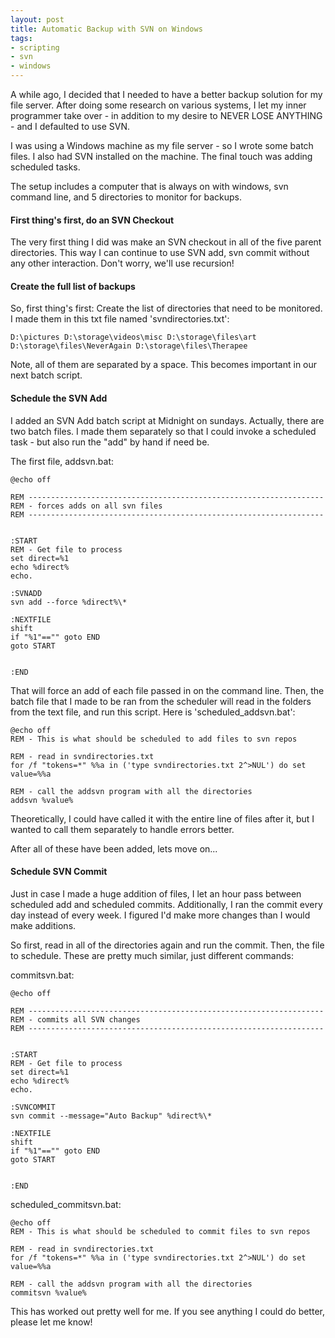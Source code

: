 ```yaml
---
layout: post
title: Automatic Backup with SVN on Windows
tags:
- scripting
- svn
- windows
---
```


A while ago, I decided that I needed to have a better backup solution for my file server.  After doing some research on various systems, I let my inner programmer take over - in addition to my desire to NEVER LOSE ANYTHING - and I defaulted to use SVN.

I was using a Windows machine as my file server - so I wrote some batch files.  I also had SVN installed on the machine.  The final touch was adding scheduled tasks.

The setup includes a computer that is always on with windows, svn command line, and 5 directories to monitor for backups.

#### First thing's first, do an SVN Checkout

The very first thing I did was make an SVN checkout in all of the five parent directories.  This way I can continue to use SVN add, svn commit without any other interaction.  Don't worry, we'll use recursion!

#### Create the full list of backups


So, first thing's first: Create the list of directories that need to be monitored.  I made them in this txt file named 'svndirectories.txt':

    
    
    D:\pictures D:\storage\videos\misc D:\storage\files\art D:\storage\files\NeverAgain D:\storage\files\Therapee
    



Note, all of them are separated by a space.  This becomes important in our next batch script.


#### Schedule the SVN Add


I added an SVN Add batch script at Midnight on sundays.  Actually, there are two batch files.  I made them separately so that I could invoke a scheduled task - but also run the "add" by hand if need be.

The first file, addsvn.bat:

    
    
    @echo off
    
    REM ------------------------------------------------------------------
    REM - forces adds on all svn files
    REM ------------------------------------------------------------------
    
    
    :START
    REM - Get file to process
    set direct=%1
    echo %direct%
    echo.
    
    :SVNADD
    svn add --force %direct%\*
    
    :NEXTFILE
    shift
    if "%1"=="" goto END
    goto START
    
    
    :END
    



That will force an add of each file passed in on the command line.  Then, the batch file that I made to be ran from the scheduler will read in the folders from the text file, and run this script.  Here is 'scheduled_addsvn.bat':


    
    
    @echo off
    REM - This is what should be scheduled to add files to svn repos
    
    REM - read in svndirectories.txt
    for /f "tokens=*" %%a in ('type svndirectories.txt 2^>NUL') do set value=%%a
    
    REM - call the addsvn program with all the directories
    addsvn %value%
    



Theoretically, I could have called it with the entire line of files after it, but I wanted to call them separately to handle errors better.

After all of these have been added, lets move on...



#### Schedule SVN Commit



Just in case I made a huge addition of files, I let an hour pass between scheduled add and scheduled commits.  Additionally, I ran the commit every day instead of every week.  I figured I'd make more changes than I would make additions.

So first, read in all of the directories again and run the commit.  Then, the file to schedule.  These are pretty much similar, just different commands:

commitsvn.bat:

    
    
    @echo off
    
    REM ------------------------------------------------------------------
    REM - commits all SVN changes
    REM ------------------------------------------------------------------
    
    
    :START
    REM - Get file to process
    set direct=%1
    echo %direct%
    echo.
    
    :SVNCOMMIT
    svn commit --message="Auto Backup" %direct%\*
    
    :NEXTFILE
    shift
    if "%1"=="" goto END
    goto START
    
    
    :END
    



scheduled_commitsvn.bat:

    
    
    @echo off
    REM - This is what should be scheduled to commit files to svn repos
    
    REM - read in svndirectories.txt
    for /f "tokens=*" %%a in ('type svndirectories.txt 2^>NUL') do set value=%%a
    
    REM - call the addsvn program with all the directories
    commitsvn %value%
    



This has worked out pretty well for me.  If you see anything I could do better, please let me know!
